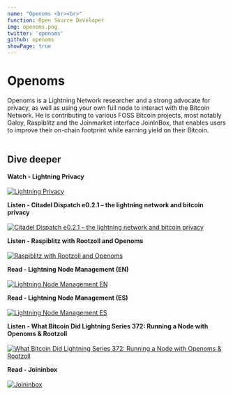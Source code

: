 ```yaml
---
name: "Openoms <br><br>"
function: Open Source Developer
img: openoms.png
twitter: 'openoms'
github: openoms
showPage: true
---
```


# Openoms
 
Openoms is a Lightning Network researcher and a strong advocate for privacy, as well as using your own full node to interact with the Bitcoin Network. He is contributing to various FOSS Bitcoin projects, most notably Galoy, Raspiblitz and the Joinmarket interface JoinInBox, that enables users to improve their on-chain footprint while earning yield on their Bitcoin.
<br><br>

## Dive deeper


<div class="grid grid-cols-1 md:grid-cols-2 gap-5">
<div class="p-3 my-2">

**Watch - Lightning Privacy** <br><br>
[ ![Lightning Privacy](/2022/content/lnprivacy.png)](https://youtu.be/_UYdyzCyO0c/)
</div>

<div class="p-3 my-2">

**Listen - Citadel Dispatch e0.2.1 – the lightning network and bitcoin privacy** <br><br>
[ ![Citadel Dispatch e0.2.1 – the lightning network and bitcoin privacy](/2022/content/openoms_cd.png)](https://citadeldispatch.com/cd21/)
</div>

<div class="p-3 my-2">

**Listen - Raspiblitz with Rootzoll and Openoms** <br><br>
[ ![Raspiblitz with Rootzoll and Openoms](/2022/content/openoms_livera.png)](https://stephanlivera.com/episode/194/)
</div>

<div class="p-3 my-2">

**Read - Lightning Node Management (EN)** <br><br>
[ ![Lightning Node Management EN](/2022/content/openoms_node.png)](https://www.lightningnode.info/)
</div>

<div class="p-3 my-2">

**Read - Lightning Node Management (ES)** <br><br>
[ ![Lightning Node Management ES](/2022/content/openoms_node.png)](https://21ism.com/portfolio-item/rootzoll/)
</div>

<div class="p-3 my-2">

**Listen - What Bitcoin Did Lightning Series 372: Running a Node with Openoms & Rootzoll** <br><br>
[ ![What Bitcoin Did Lightning Series 372: Running a Node with Openoms & Rootzoll](/2022/content/rootzoll_whatbitcoindid.png)](https://www.whatbitcoindid.com/podcast/lightning-series-running-a-node/)
</div>

<div class="p-3 my-2">

**Read - Joininbox** <br><br>
[ ![Joininbox](/2022/content/openoms_joininbox.png)](https://github.com/openoms/joininbox/)
</div>

</div>

<br>


